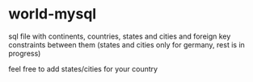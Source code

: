 world-mysql
===========

sql file with continents, countries, states and cities and foreign key constraints between them (states and cities only for germany, rest is in progress)

feel free to add states/cities for your country
